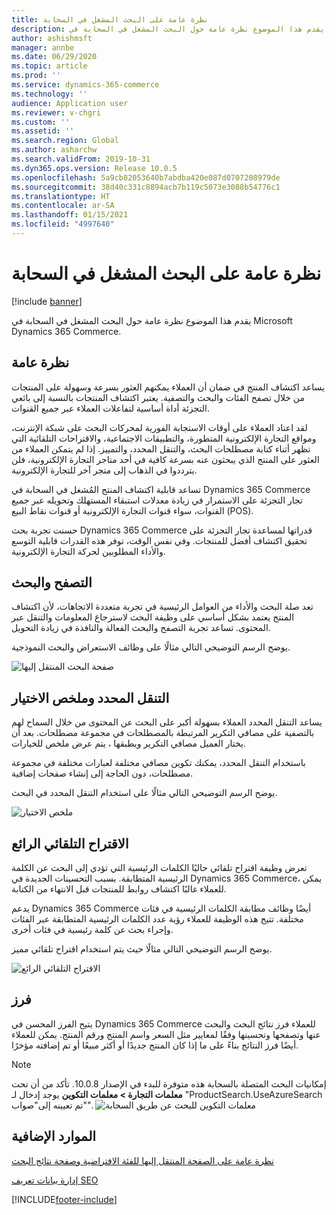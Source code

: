 ```yaml
---
title: نظرة عامة على البحث المشغل في السحابة
description: يقدم هذا الموضوع نظرة عامة حول البحث المشغل في السحابة في Microsoft Dynamics 365 Commerce.
author: ashishmsft
manager: annbe
ms.date: 06/29/2020
ms.topic: article
ms.prod: ''
ms.service: dynamics-365-commerce
ms.technology: ''
audience: Application user
ms.reviewer: v-chgri
ms.custom: ''
ms.assetid: ''
ms.search.region: Global
ms.author: asharchw
ms.search.validFrom: 2019-10-31
ms.dyn365.ops.version: Release 10.0.5
ms.openlocfilehash: 5a9cb82053640b7abdba420e087d0707208979de
ms.sourcegitcommit: 38d40c331c8894acb7b119c5073e3088b54776c1
ms.translationtype: HT
ms.contentlocale: ar-SA
ms.lasthandoff: 01/15/2021
ms.locfileid: "4997640"
---
```

# <a name="cloud-powered-search-overview"></a>نظرة عامة على البحث المشغل في السحابة


[!include [banner](includes/banner.md)]

يقدم هذا الموضوع نظرة عامة حول البحث المشغل في السحابة في Microsoft Dynamics 365 Commerce.

## <a name="overview"></a>نظرة عامة

يساعد اكتشاف المنتج في ضمان أن العملاء يمكنهم العثور بسرعة وسهولة على المنتجات من خلال تصفح الفئات والبحث والتصفية. يعتبر اكتشاف المنتجات بالنسبة إلى بائعي التجزئة أداة أساسية لتفاعلات العملاء عبر جميع القنوات.

لقد اعتاد العملاء على أوقات الاستجابة الفورية لمحركات البحث على شبكة الإنترنت، ومواقع التجارة الإلكترونية المتطورة، والتطبيقات الاجتماعية، والاقتراحات التلقائية التي تظهر أثناء كتابة مصطلحات البحث، والتنقل المحدد، والتمييز. إذا لم يتمكن العملاء من العثور على المنتج الذي يبحثون عنه بسرعة كافية في أحد متاجر التجارة الإلكترونية، فلن يترددوا في الذهاب إلى متجر آخر للتجارة الإلكترونية.

تساعد قابلية اكتشاف المنتج المُشغل في السحابة في Dynamics 365 Commerce تجار التجزئة على الاستمرار في زيادة معدلات استبقاء المستهلك وتحويله عبر جميع القنوات، سواء قنوات التجارة الإلكترونية أو قنوات نقاط البيع (POS).

حسنت تجربة بحث Dynamics 365 Commerce قدراتها لمساعدة تجار التجزئة على تحقيق اكتشاف أفضل للمنتجات. وفي نفس الوقت، توفر هذه القدرات قابلية التوسع والأداء المطلوبين لحركة التجارة الإلكترونية.

## <a name="browse-and-search"></a>التصفح والبحث

تعد صلة البحث والأداء من العوامل الرئيسية في تجربة متعددة الاتجاهات، لأن اكتشاف المنتج يعتمد بشكل أساسي على وظيفة البحث لاسترجاع المعلومات والتنقل عبر المحتوى. تساعد تجربة التصفح والبحث الفعالة والنافذة في زيادة التحويل.

يوضح الرسم التوضيحي التالي مثالًا على وظائف الاستعراض والبحث النموذجية.

![صفحة البحث المنتقل إليها](./media/SearchLanding.png)

## <a name="faceted-navigation-and-choice-summary"></a>التنقل المحدد وملخص الاختيار 

يساعد التنقل المحدد العملاء بسهولة أكبر على البحث عن المحتوى من خلال السماح لهم بالتصفية على مصافي التكرير المرتبطة بالمصطلحات في مجموعة مصطلحات. بعد أن يختار العميل مصافي التكرير ويطبقها ، يتم عرض ملخص للخيارات. 

باستخدام التنقل المحدد، يمكنك تكوين مصافي مختلفة لعبارات مختلفة في مجموعة مصطلحات، دون الحاجة إلى إنشاء صفحات إضافية. 

يوضح الرسم التوضيحي التالي مثالًا على استخدام التنقل المحدد في البحث.

![ملخص الاختيار](./media/ChoiceSummary.png)

## <a name="immersive-autosuggest"></a>الاقتراح التلقائي الرائع

تعرض وظيفة اقتراح تلقائي حاليًا الكلمات الرئيسية التي تؤدي إلى البحث عن الكلمة الرئيسية المتطابقة. بسبب التحسينات الجديدة في Dynamics 365 Commerce، يمكن للعملاء غالبًا اكتشاف روابط للمنتجات قبل الانتهاء من الكتابة.

يدعم Dynamics 365 Commerce أيضًا وظائف مطابقة الكلمات الرئيسية في فئات مختلفة. تتيح هذه الوظيفة للعملاء رؤية عدد الكلمات الرئيسية المتطابقة عبر الفئات وإجراء بحث عن كلمة رئيسية في فئات أخرى.

يوضح الرسم التوضيحي التالي مثالًا حيث يتم استخدام اقتراح تلقائي مميز.

![الاقتراح التلقائي الرائع](./media/ImmersiveAutoSuggestUX.png)

## <a name="sort"></a>فرز

يتيح الفرز المحسن في Dynamics 365 Commerce للعملاء فرز نتائج البحث والبحث عنها وتصفحها وتحسينها وفقًا لمعايير مثل السعر واسم المنتج ورقم المنتج. يمكن للعملاء أيضًا فرز النتائج بناءً على ما إذا كان المنتج جديدًا أو أكثر مبيعًا أو تم إضافته مؤخرًا.

>[!NOTE]
>إمكانيات البحث المتصلة بالسحابة هذه متوفرة للبدء في الإصدار 10.0.8. تأكد من أن تحت **معلمات التجارة > معلمات التكوين** يوجد إدخال لـ "ProductSearch.UseAzureSearch تم تعيينه إلى"صواب"". 
![معلمات التكوين للبحث عن طريق السحابة](./media/CloudPoweredSearchConfigurationParameters.png)

## <a name="additional-resources"></a>الموارد الإضافية

[نظرة عامة على الصفحة المنتقل إليها‬ للفئة الافتراضية وصفحة نتائج البحث](category-search-page-overview.md)

[إدارة بيانات تعريف SEO](manage-seo-metadata.md)


[!INCLUDE[footer-include](../includes/footer-banner.md)]